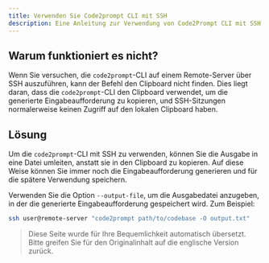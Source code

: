 ```yaml
---
title: Verwenden Sie Code2prompt CLI mit SSH
description: Eine Anleitung zur Verwendung von Code2Prompt CLI mit SSH für die Remote-Codebasis-Analyse.
---
```


## Warum funktioniert es nicht?

Wenn Sie versuchen, die `code2prompt`-CLI auf einem Remote-Server über SSH auszuführen, kann der Befehl den Clipboard nicht finden. Dies liegt daran, dass die `code2prompt`-CLI den Clipboard verwendet, um die generierte Eingabeaufforderung zu kopieren, und SSH-Sitzungen normalerweise keinen Zugriff auf den lokalen Clipboard haben.

## Lösung

Um die `code2prompt`-CLI mit SSH zu verwenden, können Sie die Ausgabe in eine Datei umleiten, anstatt sie in den Clipboard zu kopieren. Auf diese Weise können Sie immer noch die Eingabeaufforderung generieren und für die spätere Verwendung speichern.

Verwenden Sie die Option `--output-file`, um die Ausgabedatei anzugeben, in der die generierte Eingabeaufforderung gespeichert wird. Zum Beispiel:

```sh
ssh user@remote-server "code2prompt path/to/codebase -O output.txt"
```

> Diese Seite wurde für Ihre Bequemlichkeit automatisch übersetzt. Bitte greifen Sie für den Originalinhalt auf die englische Version zurück.
